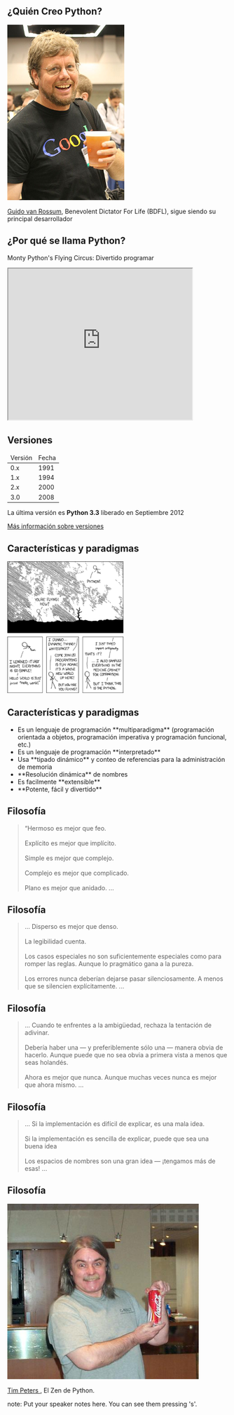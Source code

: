 ## ¿Quién Creo Python?

<a class="fancybox" href="img/Guido_van_Rossum_OSCON.png" data-fancybox-group="gallery" title="Guido">
<img height="400px" src="img/Guido_van_Rossum_OSCON.png" alt="Guido">
</a>

[Guido van Rossum](http://es.wikipedia.org/wiki/Guido_van_Rossum), Benevolent
Dictator For Life (BDFL), sigue siendo su principal desarrollador



## ¿Por qué se llama Python?

Monty Python's Flying Circus: Divertido programar

<iframe data-autoplay width="420" height="345" src="http://www.youtube.com/embed/S7VdS6SVhxA"></iframe>



## Versiones

<table class="table table-striped">
<thead>
<tr>
    <td> Versión </td>
    <td> Fecha </td> 
<tr>
</thead>

<tbody>
<tr>
    <td> 0.x </td>
    <td> 1991 </td> 
</tr>

<tr>
    <td> 1.x </td>
    <td> 1994 </td> 
</tr>

<tr>
    <td> 2.x </td>
    <td> 2000 </td> 
</tr>

<tr>
    <td> 3.0 </td>
    <td> 2008 </td> 
</tr>
</tbody>
</table>

La última versión es __Python 3.3__ liberado en Septiembre 2012

[Más información sobre versiones](http://en.wikipedia.org/wiki/History_of_Python)



## Características y paradigmas

<a class="fancybox" href="img/python.png" data-fancybox-group="gallery" title="python">
<img height="300px" src="img/python.redimensionado.png" alt="Python">
</a>



## Características y paradigmas
<ul>
<li class="fragment fade-in">
Es un lenguaje de programación **multiparadigma** (programación orientada a objetos, programación imperativa y programación funcional, etc.)
</li>
<li class="fragment fade-in">
Es un lenguaje de programación **interpretado**
</li>
<li class="fragment fade-in">
Usa **tipado dinámico** y conteo de referencias para la administración de memoria
</li>
<li class="fragment fade-in">
**Resolución dinámica** de nombres
</li>
<li class="fragment fade-in">
Es facilmente **extensible**
</li>
<li class="fragment fade-in">
**Potente, fácil y divertido**
</li>
</ul>



## Filosofía

<blockquote cite="http://www.python.org/dev/peps/pep-0020/">
&ldquo;Hermoso es mejor que feo.
<br>
<br>
Explícito es mejor que implícito.
<br>
<br>
Simple es mejor que complejo.
<br>
<br>
Complejo es mejor que complicado.
<br>
<br>
Plano es mejor que anidado. 
...
</blockquote>



## Filosofía

<blockquote cite="http://www.python.org/dev/peps/pep-0020/">
... Disperso es mejor que denso.
<br>
<br>
La legibilidad cuenta.
<br>
<br>
Los casos especiales no son suficientemente especiales como para romper las reglas. Aunque lo pragmático gana a la pureza.
<br>
<br>
Los errores nunca deberían dejarse pasar silenciosamente. A menos que se silencien explícitamente. 
...
</blockquote>



## Filosofía

<blockquote cite="http://www.python.org/dev/peps/pep-0020/">
... Cuando te enfrentes a la ambigüedad, rechaza la tentación de adivinar.
<br>
<br>
Debería haber una — y preferiblemente sólo una — manera obvia de hacerlo. Aunque puede que no sea obvia a primera vista a menos que seas holandés.
<br>
<br>
Ahora es mejor que nunca. Aunque muchas veces nunca es mejor que ahora mismo. 
...
</blockquote>



## Filosofía

<blockquote cite="http://www.python.org/dev/peps/pep-0020/">
... Si la implementación es difícil de explicar, es una mala idea.
<br>
<br>
Si la implementación es sencilla de explicar, puede que sea una buena idea
<br>
<br>
Los espacios de nombres son una gran idea — ¡tengamos más de esas!
...
</blockquote>
</blockquote>



## Filosofía

<a class="fancybox" href="img/Tim_Peters.png" data-fancybox-group="gallery" title="Tim">
<img height="400px" src="img/Tim_Peters.png" alt="Tim">
</a>

[Tim Peters ](http://www.python.org/dev/peps/pep-0020), El Zen de Python.

note:
    Put your speaker notes here.
    You can see them pressing 's'.
